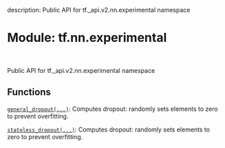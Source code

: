 description: Public API for tf._api.v2.nn.experimental namespace

<div itemscope itemtype="http://developers.google.com/ReferenceObject">
<meta itemprop="name" content="tf.nn.experimental" />
<meta itemprop="path" content="Stable" />
</div>

# Module: tf.nn.experimental

<!-- Insert buttons and diff -->

<table class="tfo-notebook-buttons tfo-api nocontent" align="left">

</table>



Public API for tf._api.v2.nn.experimental namespace



## Functions

[`general_dropout(...)`](../../tf/nn/experimental/general_dropout.md): Computes dropout: randomly sets elements to zero to prevent overfitting.

[`stateless_dropout(...)`](../../tf/nn/experimental/stateless_dropout.md): Computes dropout: randomly sets elements to zero to prevent overfitting.

